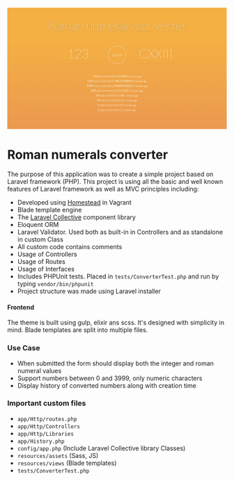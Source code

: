 ![Screenshot](/screenshot.jpg?raw=true "Screenshot")

# Roman numerals converter

The purpose of this application was to create a simple project based on Laravel framework (PHP). This project is using all the basic and well known features of Laravel framework as well as MVC principles including:

- Developed using [Homestead](https://laravel.com/docs/5.2/homestead) in Vagrant
- Blade template engine
- The [Laravel Collective](https://laravelcollective.com/docs/5.2/htm) component library
- Eloquent ORM
- Laravel Validator. Used both as built-in in Controllers and as standalone in custom Class
- All custom code contains comments
- Usage of Controllers
- Usage of Routes
- Usage of Interfaces
- Includes PHPUnit tests. Placed in `tests/ConverterTest.php` and run by typing `vendor/bin/phpunit`
- Project structure was made using Laravel installer

#### Frontend
The theme is built using gulp, elixir ans scss. It's designed with simplicity in mind. Blade templates are split into multiple files.

### Use Case

- When submitted the form should display both the integer and roman numeral
  values
- Support numbers between 0 and 3999, only numeric characters
- Display history of converted numbers along with creation time

### Important custom files

- `app/Http/routes.php`
- `app/Http/Controllers`
- `app/Http/Libraries`
- `app/History.php`
- `config/app.php` (Include Laravel Collective library Classes)
- `resources/assets` (Sass, JS)
- `resources/views` (Blade templates)
- `tests/ConverterTest.php`